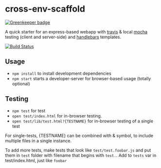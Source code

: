# cross-env-scaffold

[![Greenkeeper badge](https://badges.greenkeeper.io/konsumer/cross-env-scaffold.svg)](https://greenkeeper.io/)

A quick starter for an express-based webapp with [travis](https://secure.travis-ci.org/) & local [mocha](http://mochajs.org/) testing (client and server-side) and [handlebars](http://handlebarsjs.com/) templates. 

[![Build Status](https://secure.travis-ci.org/konsumer/cross-env-scaffold.png)](http://travis-ci.org/konsumer/cross-env-scaffold)

## Usage

* `npm install` to install development dependencies
* `npm start` starts a developer-server for browser-based usage (totally optional)

## Testing

* `npm test` for test
* `open test/index.html` for in-browser testing.
* `open test/lib/test.html?{TESTNAME}` for in-browser testing of a single test

For single-tests, {TESTNAME} can be combined with & symbol, to include multiple files in a single instance.


To add more tests, make tests that look like `test/test.foobar.js` and put them in `test` folder with filename that begins with `test.`. Add to `tests` var in test/index.html, just like  `foobar`
